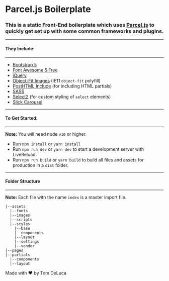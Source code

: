 # Parcel.js Boilerplate

### This is a static Front-End boilerplate which uses [Parcel.js](https://parceljs.org/) to quickly get set up with some common frameworks and plugins.

---

#### They Include:

---

- [Bootstrap 5](https://getbootstrap.com/)
- [Font Awesome 5 Free](https://fontawesome.com/start)
- [jQuery](https://jquery.com/)
- [Object-Fit Images](https://github.com/fregante/object-fit-images) (IE11 `object-fit` polyfill)
- [PostHTML Include](https://github.com/posthtml/posthtml-include) (for including HTML partials)
- [SASS](https://sass-lang.com/)
- [Select2](https://select2.org/) (for custom styling of `select` elements)
- [Slick Carousel](https://kenwheeler.github.io/slick/)

---

#### To Get Started:

---

**Note:** You will need node `v10` or higher.

- Run `npm install` or `yarn install`
- Run `npm run dev` or `yarn dev` to start a development server with LiveReload.
- Run `npm run build` or `yarn build` to build all files and assets for production in a `dist` folder.

---

#### Folder Structure

---

**Note:** Each file with the name `index` is a master import file.

```
|--assets
  |--fonts
  |--images
  |--scripts
  |--styles
    |--base
    |--components
    |--layout
    |--settings
    |--vendor
|--pages
|--partials
  |--components
  |--layout
```

Made with :heart: by Tom DeLuca
